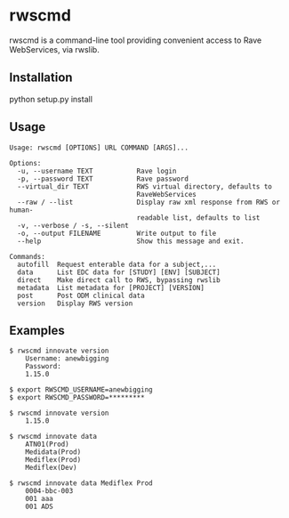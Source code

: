 rwscmd
======

rwscmd is a command-line tool providing convenient access to Rave WebServices, via rwslib.


Installation
------------

python setup.py install


Usage
-----

```
Usage: rwscmd [OPTIONS] URL COMMAND [ARGS]...

Options:
  -u, --username TEXT           Rave login 
  -p, --password TEXT           Rave password
  --virtual_dir TEXT            RWS virtual directory, defaults to
                                RaveWebServices                              
  --raw / --list                Display raw xml response from RWS or human-
                                readable list, defaults to list                              
  -v, --verbose / -s, --silent 
  -o, --output FILENAME         Write output to file 
  --help                        Show this message and exit.

Commands:
  autofill  Request enterable data for a subject,...
  data      List EDC data for [STUDY] [ENV] [SUBJECT]
  direct    Make direct call to RWS, bypassing rwslib
  metadata  List metadata for [PROJECT] [VERSION]
  post      Post ODM clinical data
  version   Display RWS version
``` 
  
Examples
--------

    $ rwscmd innovate version
        Username: anewbigging
        Password:
        1.15.0
        
    $ export RWSCMD_USERNAME=anewbigging
    $ export RWSCMD_PASSWORD=*********
    
    $ rwscmd innovate version
        1.15.0
    
    $ rwscmd innovate data
        ATN01(Prod)
        Medidata(Prod)
        Mediflex(Prod)
        Mediflex(Dev)
        
    $ rwscmd innovate data Mediflex Prod
        0004-bbc-003
        001 aaa
        001 ADS


